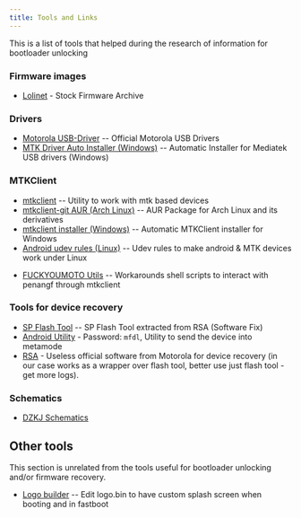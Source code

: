 ```yaml
---
title: Tools and Links
---
```


This is a list of tools that helped during the research of information for bootloader unlocking

### Firmware images
* [Lolinet](https://mirrors.lolinet.com/firmware/lenomola/2023/penangf/official/) - Stock Firmware Archive

### Drivers
- [Motorola USB-Driver](https://en-us.support.motorola.com/app/usb-drivers) -- Official Motorola USB Drivers
- [MTK Driver Auto Installer (Windows)](https://androidmtk.com/download-mtk-driver-auto-installer) -- Automatic Installer for Mediatek USB drivers (Windows)

### MTKClient
* [mtkclient](https://github.com/bkerler/mtkclient) -- Utility to work with mtk based devices
* [mtkclient-git AUR (Arch Linux)](https://aur.archlinux.org/packages/mtkclient-git) -- AUR Package for Arch Linux and its derivatives
* [mtkclient installer (Windows)](https://github.com/netzsworth/mtkclient-installer) -- Automatic MTKClient installer for Windows
* [Android udev rules (Linux)](https://github.com/M0Rf30/android-udev-rules) -- Udev rules to make android & MTK devices work under Linux

- [FUCKYOUMOTO Utils](https://github.com/fuckyoumoto/fuckyoumoto-utils) -- Workarounds shell scripts to interact with penangf through mtkclient

### Tools for device recovery
- [SP Flash Tool](https://github.com/moto-penangf/penangf-sp-flash-tool/releases/tag/0.1) -- SP Flash Tool extracted from RSA (Software Fix) 
- [Android Utility](https://www.mfdl.io/) - Password: `mfdl`, Utility to send the device into metamode
- [RSA](https://en-us.support.motorola.com/app/softwarefix) - Useless official software from Motorola for device recovery (in our case works as a wrapper over flash tool, better use just flash tool - get more logs).

### Schematics
- [DZKJ Schematics](https://www.dzkj16888.com/)

## Other tools

This section is unrelated from the tools useful for bootloader unlocking and/or firmware recovery.

* [Logo builder](https://xdaforums.com/t/changing-boot-logo-logo-bin-program.1953726/) -- Edit logo.bin to have custom splash screen when booting and in fastboot
